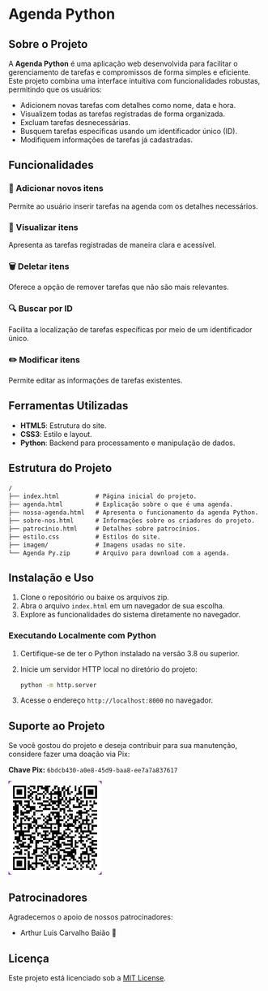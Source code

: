 # Agenda Python

## Sobre o Projeto
A **Agenda Python** é uma aplicação web desenvolvida para facilitar o gerenciamento de tarefas e compromissos de forma simples e eficiente. Este projeto combina uma interface intuitiva com funcionalidades robustas, permitindo que os usuários:

- Adicionem novas tarefas com detalhes como nome, data e hora.
- Visualizem todas as tarefas registradas de forma organizada.
- Excluam tarefas desnecessárias.
- Busquem tarefas específicas usando um identificador único (ID).
- Modifiquem informações de tarefas já cadastradas.

## Funcionalidades

### 📅 Adicionar novos itens
Permite ao usuário inserir tarefas na agenda com os detalhes necessários.

### 👀 Visualizar itens
Apresenta as tarefas registradas de maneira clara e acessível.

### 🗑️ Deletar itens
Oferece a opção de remover tarefas que não são mais relevantes.

### 🔍 Buscar por ID
Facilita a localização de tarefas específicas por meio de um identificador único.

### ✏️ Modificar itens
Permite editar as informações de tarefas existentes.

## Ferramentas Utilizadas

- **HTML5**: Estrutura do site.
- **CSS3**: Estilo e layout.
- **Python**: Backend para processamento e manipulação de dados.

## Estrutura do Projeto

```plaintext
/
├── index.html          # Página inicial do projeto.
├── agenda.html         # Explicação sobre o que é uma agenda.
├── nossa-agenda.html   # Apresenta o funcionamento da agenda Python.
├── sobre-nos.html      # Informações sobre os criadores do projeto.
├── patrocinio.html     # Detalhes sobre patrocínios.
├── estilo.css          # Estilos do site.
├── imagem/             # Imagens usadas no site.
└── Agenda Py.zip       # Arquivo para download com a agenda.
```

## Instalação e Uso

1. Clone o repositório ou baixe os arquivos zip.
2. Abra o arquivo `index.html` em um navegador de sua escolha.
3. Explore as funcionalidades do sistema diretamente no navegador.

### Executando Localmente com Python

1. Certifique-se de ter o Python instalado na versão 3.8 ou superior.
2. Inicie um servidor HTTP local no diretório do projeto:

   ```bash
   python -m http.server
   ```

3. Acesse o endereço `http://localhost:8000` no navegador.

## Suporte ao Projeto

Se você gostou do projeto e deseja contribuir para sua manutenção, considere fazer uma doação via Pix:

**Chave Pix:** `6bdcb430-a0e8-45d9-baa8-ee7a7a837617`

![QR Code](imagem/qrcode.png)

## Patrocinadores

Agradecemos o apoio de nossos patrocinadores:

- Arthur Luis Carvalho Baião 🥉

## Licença

Este projeto está licenciado sob a [MIT License](LICENSE).
